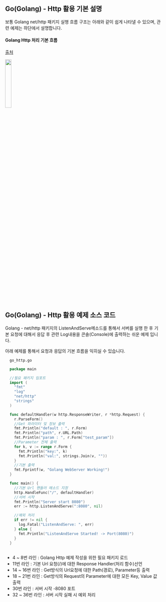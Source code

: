 ## Go(Golang) - Http 활용 기본 설명
보통 Golang net/http 패키지 실행 흐름 구조는 아래와 같이 쉽게 나타낼 수 있으며, 관련 예제는 하단에서 설명합니다.

#### Golang Http 처리 기본 흐름
[출처](https://astaxie.gitbooks.io/build-web-application-with-golang/content/en/03.3.html)
<p align = "left"> <img src = "https://user-images.githubusercontent.com/33046341/91539041-abacb000-e953-11ea-87c4-2c043c3651f1.png" width = 20%> </img></p>

## Go(Golang) - Http 활용 예제 소스 코드
Golang - net/http 패키지의 ListenAndServe메소드를 통해서 서버를 실행 한 후 기본 요청에 대해서 응답 후 관련 Log내용을 콘솔(Console)에 출력하는 쉬운 예제 입니다.

아래 예제를 통해서 요청과 응답의 기본 흐름을 익히실 수 있습니다.

``` text
  go_http.go
```


``` Go
  package main

  //필요 패키지 임포트
  import (
    "fmt"
    "log"
    "net/http"
    "strings"
  )

  func defaultHandler(w http.ResponseWriter, r *http.Request) {
    r.ParseForm()
    //Get 파라미터 및 정보 출력
    fmt.Println("default : ", r.Form)
    fmt.Println("path", r.URL.Path)
    fmt.Println("param : ", r.Form["test_param"])
    //Parameter 전체 출력
    for k, v := range r.Form {
      fmt.Println("key:", k)
      fmt.Println("val:", strings.Join(v, ""))
    }
    //기본 출력
    fmt.Fprintf(w, "Golang WebServer Working!")
  }

  func main() {
    //기본 Url 핸들러 메소드 지정
    http.HandleFunc("/", defaultHandler)
    //서버 시작
    fmt.Println("Server start 8080")
    err := http.ListenAndServe(":8080", nil)

    //예외 처리
    if err != nil {
      log.Fatal("ListenAndServe: ", err)
    } else {
      fmt.Println("ListenAndServe Started! -> Port(8080)")
    }
  }
  
```

- 4 ~ 8번 라인 : Golang Http 예제 작성을 위한 필요 패키지 로드
- 11번 라인 : 기본 Url 요청(/)에 대한 Response Handler(처리 함수)선언
- 14 ~ 16번 라인 : Get방식의 Url요청에 대한 Path(경로), Parameter등 출력
- 18 ~ 21번 라인 : Get방식의 Request의 Parameter에 대한 모든 Key, Value 값 출력
- 30번 라인 : 서버 시작 -8080 포트
- 32 ~ 36번 라인 : 서버 시작 실패 시 예외 처리
